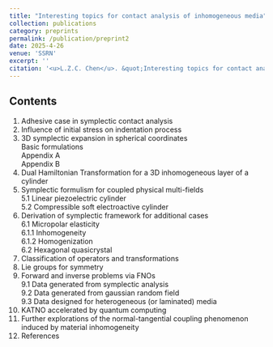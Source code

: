 ```yaml
---
title: "Interesting topics for contact analysis of inhomogeneous media"
collection: publications
category: preprints
permalink: /publication/preprint2
date: 2025-4-26
venue: 'SSRN'
excerpt: ''
citation: '<u>L.Z.C. Chen</u>. &quot;Interesting topics for contact analysis of inhomogeneous media. &quot; <i>SSRN</i>, 2025. http://dx.doi.org/10.2139/ssrn.5232738'
---
```


<!---
paperurl: 'http://chainjackson.github.io/Chain.github.io/files/preprint1.pdf'
--->

## Contents
1.	Adhesive case in symplectic contact analysis
2.	Influence of initial stress on indentation process
3.	3D symplectic expansion in spherical coordinates <br>
	Basic formulations <br>
  	Appendix A <br>
   	Appendix B  	
4.	Dual Hamiltonian Transformation for a 3D inhomogeneous layer of a cylinder
5.	Symplectic formulism for coupled physical multi-fields <br>
  	5.1	Linear piezoelectric cylinder <br>
  	5.2	Compressible soft electroactive cylinder
6.	Derivation of symplectic framework for additional cases <br>
   	6.1 Micropolar elasticity <br>
		6.1.1 Inhomogeneity <br>
  		6.1.2 Homogenization <br>
	6.2 Hexagonal quasicrystal
7.	Classification of operators and transformations
8.	Lie groups for symmetry
9.	Forward and inverse problems via FNOs <br>
	9.1	Data generated from symplectic analysis <br>
   	9.2	Data generated from gaussian random field <br>
  	9.3	Data designed for heterogeneous (or laminated) media
10.	KATNO accelerated by quantum computing
11. Further explorations of the normal-tangential coupling phenomenon induced by material inhomogeneity 
12.	References

